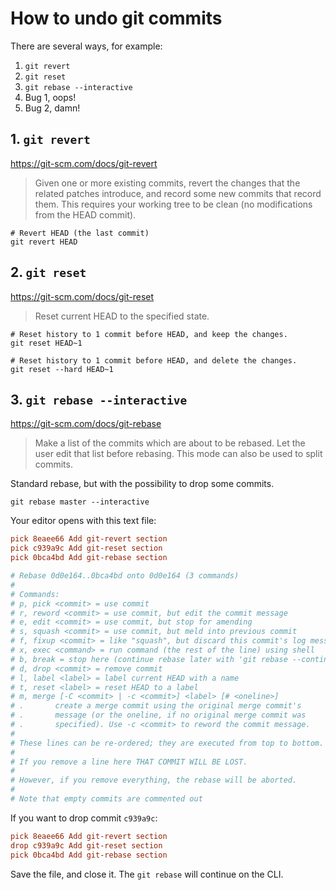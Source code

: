 # How to undo git commits

There are several ways, for example:

1. `git revert`
2. `git reset`
3. `git rebase --interactive`
4. Bug 1, oops!
5. Bug 2, damn!

## 1. `git revert`

https://git-scm.com/docs/git-revert

> Given one or more existing commits, revert the changes that the related patches introduce, and record some new commits that record them. This requires your working tree to be clean (no modifications from the HEAD commit).

```shell
# Revert HEAD (the last commit)
git revert HEAD
```

## 2. `git reset`

https://git-scm.com/docs/git-reset

> Reset current HEAD to the specified state.

```shell
# Reset history to 1 commit before HEAD, and keep the changes.
git reset HEAD~1

# Reset history to 1 commit before HEAD, and delete the changes.
git reset --hard HEAD~1
```

## 3. `git rebase --interactive`

https://git-scm.com/docs/git-rebase

> Make a list of the commits which are about to be rebased. Let the user edit that list before rebasing. This mode can also be used to split commits.

Standard rebase, but with the possibility to drop some commits.

```shell
git rebase master --interactive
```

Your editor opens with this text file:

```ini
pick 8eaee66 Add git-revert section
pick c939a9c Add git-reset section
pick 0bca4bd Add git-rebase section

# Rebase 0d0e164..0bca4bd onto 0d0e164 (3 commands)
#
# Commands:
# p, pick <commit> = use commit
# r, reword <commit> = use commit, but edit the commit message
# e, edit <commit> = use commit, but stop for amending
# s, squash <commit> = use commit, but meld into previous commit
# f, fixup <commit> = like "squash", but discard this commit's log message
# x, exec <command> = run command (the rest of the line) using shell
# b, break = stop here (continue rebase later with 'git rebase --continue')
# d, drop <commit> = remove commit
# l, label <label> = label current HEAD with a name
# t, reset <label> = reset HEAD to a label
# m, merge [-C <commit> | -c <commit>] <label> [# <oneline>]
# .       create a merge commit using the original merge commit's
# .       message (or the oneline, if no original merge commit was
# .       specified). Use -c <commit> to reword the commit message.
#
# These lines can be re-ordered; they are executed from top to bottom.
#
# If you remove a line here THAT COMMIT WILL BE LOST.
#
# However, if you remove everything, the rebase will be aborted.
#
# Note that empty commits are commented out
```

If you want to drop commit `c939a9c`:

```ini
pick 8eaee66 Add git-revert section
drop c939a9c Add git-reset section
pick 0bca4bd Add git-rebase section
```

Save the file, and close it. The `git rebase` will continue on the CLI.
